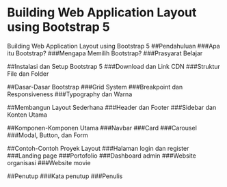 # Building Web Application Layout using Bootstrap 5
Building Web Application Layout using Bootstrap 5
##Pendahuluan
###Apa itu Bootstrap?
###Mengapa Memilih Bootstrap?
###Prasyarat Belajar

##Instalasi dan Setup Bootstrap 5
###Download dan Link CDN
###Struktur File dan Folder

##Dasar-Dasar Bootstrap
###Grid System
###Breakpoint dan Responsiveness
###Typography dan Warna

##Membangun Layout Sederhana
###Header dan Footer
###Sidebar dan Konten Utama

##Komponen-Komponen Utama
###Navbar
###Card
###Carousel
###Modal, Button, dan Form

##Contoh-Contoh Proyek Layout
###Halaman login dan register
###Landing page 
###Portofolio
###Dashboard admin
###Website organisasi
###Website movie

##Penutup
###Kata penutup
###Penulis
